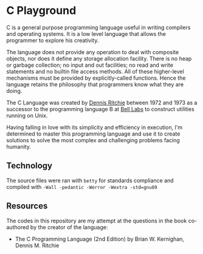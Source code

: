 # C Playground

C is a general purpose programming language useful in writing compilers and operating systems. It is a low level language that allows the programmer to explore his creativity.

The language does not provide any operation to deal with composite objects, nor does it define any storage allocation facility. There is no heap or garbage collection; no input and out facilities; no read and write statements and no builtin file access methods. All of these higher-level mechanisms must be provided by explicitly-called functions. Hence the language retains the philosophy that programmers know what they are doing.

The C Language was created by [Dennis Ritchie](https://en.wikipedia.org/wiki/Dennis_Ritchie) between 1972 and 1973 as a successor to the programming language B at [Bell Labs](https://en.wikipedia.org/wiki/Bell_Labs) to construct utilities running on Unix.

Having falling in love with its simplicity and efficiency in execution, I'm determined to master this programming language and use it to create solutions to solve the most complex and challenging problems facing humanity.

## Technology
The source files were ran with `betty` for standards compliance and compiled with `-Wall -pedantic -Werror -Wextra -std=gnu89`

## Resources

The codes in this repository are my attempt at the questions in the book co-authored by the creator of the language:

- The C Programming Language (2nd Edition) by Brian W. Kernighan, Dennis M. Ritchie

